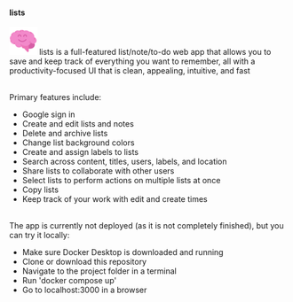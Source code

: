#### lists

<img src="resources/img/brain.png" width="50px"/>  
lists is a full-featured list/note/to-do web app that allows you to save and keep track of everything you want to remember, all with a productivity-focused UI that is clean, appealing, intuitive, and fast
<br><br>

Primary features include:  
- Google sign in
- Create and edit lists and notes
- Delete and archive lists
- Change list background colors
- Create and assign labels to lists
- Search across content, titles, users, labels, and location
- Share lists to collaborate with other users
- Select lists to perform actions on multiple lists at once
- Copy lists
- Keep track of your work with edit and create times
<br><br>

The app is currently not deployed (as it is not completely finished), but you can try it locally:  
- Make sure Docker Desktop is downloaded and running
- Clone or download this repository
- Navigate to the project folder in a terminal
- Run 'docker compose up'
- Go to localhost:3000 in a browser
